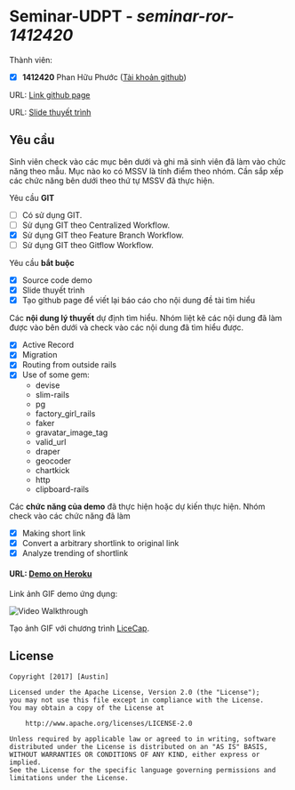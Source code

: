 # Seminar-UDPT - *seminar-ror-1412420*

Thành viên:
* [x] **1412420** Phan Hữu Phước ([Tài khoản github](https://github.com/Huuphuoc19))

URL: [Link github page](https://udpt-2017.github.io/seminar-ror-1412420/)

URL: [Slide thuyết trình](http://prezi.com/mhnnq6vilxpf/?utm_campaign=share&utm_medium=copy&rc=ex0share)

## Yêu cầu

Sinh viên check vào các mục bên dưới và ghi mã sinh viên đã làm vào chức năng theo mẫu. Mục nào ko có MSSV là tính điểm theo nhóm. Cần sắp xếp các chức năng bên dưới theo thứ tự MSSV đã thực hiện.

Yêu cầu **GIT**
* [ ] Có sử dụng GIT.
* [ ] Sử dụng GIT theo Centralized Workflow.
* [x] Sử dụng GIT theo Feature Branch Workflow.
* [ ] Sử dụng GIT theo Gitflow Workflow.

Yêu cầu **bắt buộc**
* [x] Source code demo
* [x] Slide thuyết trình
* [x] Tạo github page để viết lại báo cáo cho nội dung đề tài tìm hiểu

Các **nội dung lý thuyết** dự định tìm hiểu. Nhóm liệt kê các nội dung đã làm được vào bên dưới và check vào các nội dung đã tìm hiểu được.
* [x] Active Record
* [x] Migration
* [x] Routing from outside rails
* [x] Use of some gem:
    * devise
    * slim-rails
    * pg
    * factory_girl_rails
    * faker
    * gravatar_image_tag
    * valid_url
    * draper
    * geocoder
    * chartkick
    * http
    * clipboard-rails

Các **chức năng của demo** đã thực hiện hoặc dự kiến thực hiện. Nhóm check vào các chức năng đã làm
* [x] Making short link
* [x] Convert a arbitrary shortlink to original link
* [x] Analyze trending of shortlink

#### URL: [Demo on Heroku](https://cryptic-temple-95973.herokuapp.com/)

Link ảnh GIF demo ứng dụng:

![Video Walkthrough](https://res.cloudinary.com/austinphan/image/upload/v1494084631/demo-seminar_jzuzni.gif)

Tạo ảnh GIF với chương trình [LiceCap](http://www.cockos.com/licecap/).


## License

    Copyright [2017] [Austin]

    Licensed under the Apache License, Version 2.0 (the "License");
    you may not use this file except in compliance with the License.
    You may obtain a copy of the License at

        http://www.apache.org/licenses/LICENSE-2.0

    Unless required by applicable law or agreed to in writing, software
    distributed under the License is distributed on an "AS IS" BASIS,
    WITHOUT WARRANTIES OR CONDITIONS OF ANY KIND, either express or implied.
    See the License for the specific language governing permissions and
    limitations under the License.
